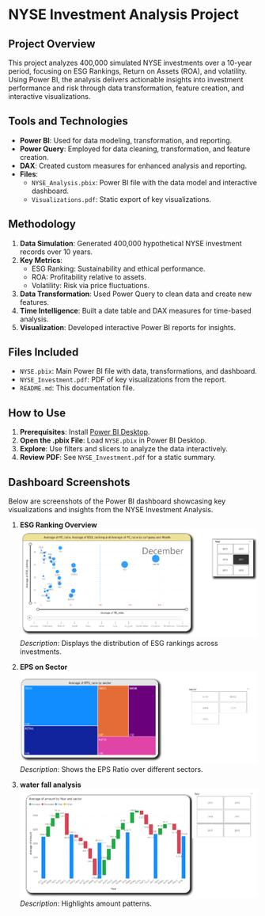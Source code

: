 # NYSE Investment Analysis Project

## Project Overview
This project analyzes 400,000 simulated NYSE investments over a 10-year period, focusing on ESG Rankings, Return on Assets (ROA), and volatility. Using Power BI, the analysis delivers actionable insights into investment performance and risk through data transformation, feature creation, and interactive visualizations.

## Tools and Technologies
- **Power BI**: Used for data modeling, transformation, and reporting.
- **Power Query**: Employed for data cleaning, transformation, and feature creation.
- **DAX**: Created custom measures for enhanced analysis and reporting.
- **Files**:
  - `NYSE_Analysis.pbix`: Power BI file with the data model and interactive dashboard.
  - `Visualizations.pdf`: Static export of key visualizations.

## Methodology
1. **Data Simulation**: Generated 400,000 hypothetical NYSE investment records over 10 years.
2. **Key Metrics**:
   - ESG Ranking: Sustainability and ethical performance.
   - ROA: Profitability relative to assets.
   - Volatility: Risk via price fluctuations.
3. **Data Transformation**: Used Power Query to clean data and create new features.
4. **Time Intelligence**: Built a date table and DAX measures for time-based analysis.
5. **Visualization**: Developed interactive Power BI reports for insights.

## Files Included
- `NYSE.pbix`: Main Power BI file with data, transformations, and dashboard.
- `NYSE_Investment.pdf`: PDF of key visualizations from the report.
- `README.md`: This documentation file.

## How to Use
1. **Prerequisites**: Install [Power BI Desktop](https://powerbi.microsoft.com/desktop/).
2. **Open the .pbix File**: Load `NYSE.pbix` in Power BI Desktop.
3. **Explore**: Use filters and slicers to analyze the data interactively.
4. **Review PDF**: See `NYSE_Investment.pdf` for a static summary.

## Dashboard Screenshots
Below are screenshots of the Power BI dashboard showcasing key visualizations and insights from the NYSE Investment Analysis.

1. **ESG Ranking Overview**  
   ![ESG Ranking Dashboard](screenshots/ESG_Investment.png)  
   *Description*: Displays the distribution of ESG rankings across investments.

2. **EPS on Sector**  
   ![ROA Trends](screenshots/EPS.png)  
   *Description*: Shows the EPS Ratio over different sectors.

3. **water fall analysis**  
   ![Volatility Dashboard](screenshots/waterfall_analysis.png)  
   *Description*: Highlights amount patterns.

